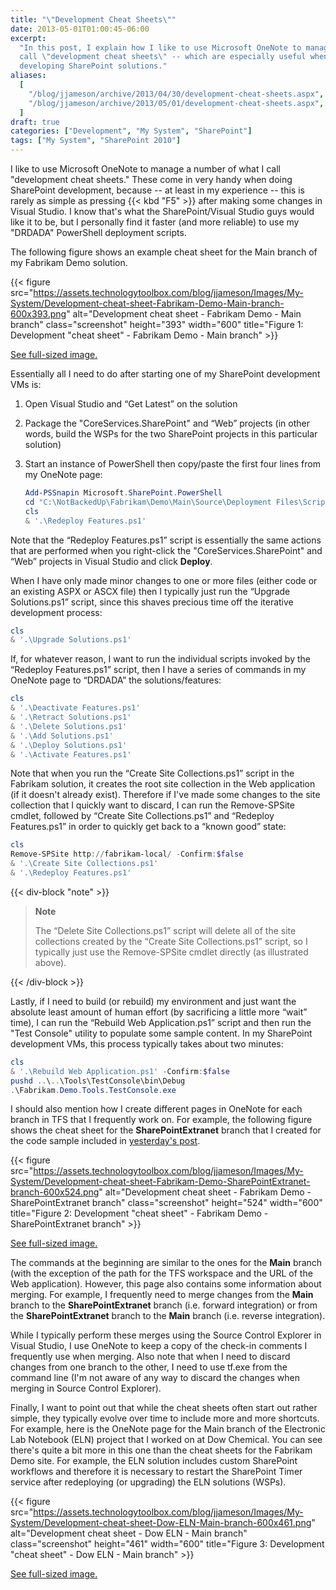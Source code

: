 ```yaml
---
title: "\"Development Cheat Sheets\""
date: 2013-05-01T01:00:45-06:00
excerpt:
  "In this post, I explain how I like to use Microsoft OneNote to manage what I
  call \"development cheat sheets\" -- which are especially useful when
  developing SharePoint solutions."
aliases:
  [
    "/blog/jjameson/archive/2013/04/30/development-cheat-sheets.aspx",
    "/blog/jjameson/archive/2013/05/01/development-cheat-sheets.aspx",
  ]
draft: true
categories: ["Development", "My System", "SharePoint"]
tags: ["My System", "SharePoint 2010"]
---
```


I like to use Microsoft OneNote to manage a number of what I call "development
cheat sheets." These come in very handy when doing SharePoint development,
because -- at least in my experience -- this is rarely as simple as pressing {{<
kbd "F5" >}} after making some changes in Visual Studio. I know that's what the
SharePoint/Visual Studio guys would like it to be, but I personally find it
faster (and more reliable) to use my "DRDADA" PowerShell deployment scripts.

The following figure shows an example cheat sheet for the Main branch of my
Fabrikam Demo solution.

{{< figure
src="https://assets.technologytoolbox.com/blog/jjameson/Images/My-System/Development-cheat-sheet-Fabrikam-Demo-Main-branch-600x393.png"
alt="Development cheat sheet - Fabrikam Demo - Main branch" class="screenshot"
height="393" width="600"
title="Figure 1: Development \"cheat sheet\" - Fabrikam Demo - Main branch" >}}

[See full-sized image.](https://assets.technologytoolbox.com/blog/jjameson/Images/My-System/Development-cheat-sheet-Fabrikam-Demo-Main-branch-1098x719.png)

Essentially all I need to do after starting one of my SharePoint development VMs
is:

1. Open Visual Studio and “Get Latest” on the solution
2. Package the "CoreServices.SharePoint" and “Web” projects (in other words,
   build the WSPs for the two SharePoint projects in this particular solution)
3. Start an instance of PowerShell then copy/paste the first four lines from my OneNote page:

   ```PowerShell
   Add-PSSnapin Microsoft.SharePoint.PowerShell
   cd "C:\NotBackedUp\Fabrikam\Demo\Main\Source\Deployment Files\Scripts"
   cls
   & '.\Redeploy Features.ps1'
   ```

Note that the “Redeploy Features.ps1” script is essentially the same actions
that are performed when you right-click the "CoreServices.SharePoint" and “Web”
projects in Visual Studio and click **Deploy**.

When I have only made minor changes to one or more files (either code or an
existing ASPX or ASCX file) then I typically just run the “Upgrade
Solutions.ps1” script, since this shaves precious time off the iterative
development process:

```PowerShell
cls
& '.\Upgrade Solutions.ps1'
```

If, for whatever reason, I want to run the individual scripts invoked by the
“Redeploy Features.ps1” script, then I have a series of commands in my OneNote
page to “DRDADA” the solutions/features:

```PowerShell
cls
& '.\Deactivate Features.ps1'
& '.\Retract Solutions.ps1'
& '.\Delete Solutions.ps1'
& '.\Add Solutions.ps1'
& '.\Deploy Solutions.ps1'
& '.\Activate Features.ps1'
```

Note that when you run the “Create Site Collections.ps1” script in the Fabrikam
solution, it creates the root site collection in the Web application (if it
doesn't already exist). Therefore if I've made some changes to the site
collection that I quickly want to discard, I can run the Remove-SPSite cmdlet,
followed by “Create Site Collections.ps1” and “Redeploy Features.ps1” in order
to quickly get back to a “known good” state:

```PowerShell
cls
Remove-SPSite http://fabrikam-local/ -Confirm:$false
& '.\Create Site Collections.ps1'
& '.\Redeploy Features.ps1'
```

{{< div-block "note" >}}

> **Note**
>
> The “Delete Site Collections.ps1” script will delete all of the site
> collections created by the “Create Site Collections.ps1” script, so I
> typically just use the Remove-SPSite cmdlet directly (as illustrated above).

{{< /div-block >}}

Lastly, if I need to build (or rebuild) my environment and just want the
absolute least amount of human effort (by sacrificing a little more “wait”
time), I can run the “Rebuild Web Application.ps1” script and then run the "Test
Console" utility to populate some sample content. In my SharePoint development
VMs, this process typically takes about two minutes:

```PowerShell
cls
& '.\Rebuild Web Application.ps1' -Confirm:$false
pushd ..\..\Tools\TestConsole\bin\Debug
.\Fabrikam.Demo.Tools.TestConsole.exe
```

I should also mention how I create different pages in OneNote for each branch in
TFS that I frequently work on. For example, the following figure shows the cheat
sheet for the **SharePointExtranet** branch that I created for the code sample
included in
[yesterday's post](/blog/jjameson/2013/04/30/installation-guide-for-sharepoint-server-2010-and-office-web-apps).

{{< figure
src="https://assets.technologytoolbox.com/blog/jjameson/Images/My-System/Development-cheat-sheet-Fabrikam-Demo-SharePointExtranet-branch-600x524.png"
alt="Development cheat sheet - Fabrikam Demo - SharePointExtranet branch"
class="screenshot" height="524" width="600"
title="Figure 2: Development \"cheat sheet\" - Fabrikam Demo - SharePointExtranet branch" >}}

[See full-sized image.](https://assets.technologytoolbox.com/blog/jjameson/Images/My-System/Development-cheat-sheet-Fabrikam-Demo-SharePointExtranet-branch-1190x1040.png)

The commands at the beginning are similar to the ones for the **Main** branch
(with the exception of the path for the TFS workspace and the URL of the Web
application). However, this page also contains some information about merging.
For example, I frequently need to merge changes from the **Main** branch to the
**SharePointExtranet** branch (i.e. forward integration) or from the
**SharePointExtranet** branch to the **Main** branch (i.e. reverse integration).

While I typically perform these merges using the Source Control Explorer in
Visual Studio, I use OneNote to keep a copy of the check-in comments I
frequently use when merging. Also note that when I need to discard changes from
one branch to the other, I need to use tf.exe from the command line (I'm not
aware of any way to discard the changes when merging in Source Control
Explorer).

Finally, I want to point out that while the cheat sheets often start out rather
simple, they typically evolve over time to include more and more shortcuts. For
example, here is the OneNote page for the Main branch of the Electronic Lab
Notebook (ELN) project that I worked on at Dow Chemical. You can see there's
quite a bit more in this one than the cheat sheets for the Fabrikam Demo site.
For example, the ELN solution includes custom SharePoint workflows and therefore
it is necessary to restart the SharePoint Timer service after redeploying (or
upgrading) the ELN solutions (WSPs).

{{< figure
src="https://assets.technologytoolbox.com/blog/jjameson/Images/My-System/Development-cheat-sheet-Dow-ELN-Main-branch-600x461.png"
alt="Development cheat sheet - Dow ELN - Main branch" class="screenshot"
height="461" width="600"
title="Figure 3: Development \"cheat sheet\" - Dow ELN - Main branch" >}}

[See full-sized image.](https://assets.technologytoolbox.com/blog/jjameson/Images/My-System/Development-cheat-sheet-Dow-ELN-Main-branch-1328x1021.png)
